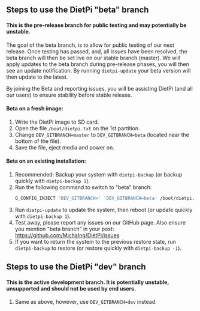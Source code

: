 ## Steps to use the DietPi "beta" branch
#### This is the pre-release branch for public testing and may potentially be unstable.
The goal of the beta branch, is to allow for public testing of our next release. Once testing has passed, and, all issues have been resolved, the beta branch will then be set live on our stable branch (master). We will apply updates to the beta branch during pre-release phases, you will then see an update notification. By running `dietpi-update` your beta version will then update to the latest.

By joining the Beta and reporting issues, you will be assisting DietPi (and all our users) to ensure stability before stable release.

#### Beta on a fresh image:
1. Write the DietPi image to SD card.
2. Open the file `/boot/dietpi.txt` on the 1st partition.
3. Change `DEV_GITBRANCH=master` to `DEV_GITBRANCH=beta` (located near the bottom of the file).
4. Save the file, eject media and power on.

#### Beta on an existing installation:
1. Recommended: Backup your system with `dietpi-backup` (or backup quickly with `dietpi-backup 1`).
2. Run the following command to switch to "beta" branch:
    ```sh
    G_CONFIG_INJECT 'DEV_GITBRANCH=' 'DEV_GITBRANCH=beta' /boot/dietpi.txt
    ```
3. Run `dietpi-update` to update the system, then reboot (or update quickly with `dietpi-backup 1`).
4. Test away, please report any issues on our GitHub page. Also ensure you mention "beta branch" in your post: https://github.com/MichaIng/DietPi/issues
5. If you want to return the system to the previous restore state, run `dietpi-backup` to restore (or restore quickly with `dietpi-backup -1`).

## Steps to use the DietPi "dev" branch
#### This is the active development branch. It is potentially unstable, unsupported and should not be used by end users.
1. Same as above, however, use `DEV_GITBRANCH=dev` instead.
